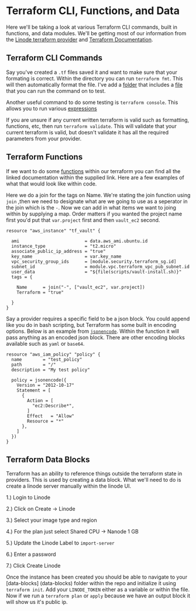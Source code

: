 # Terraform CLI, Functions, and Data

Here we'll be taking a look at various Terraform CLI commands, built in functions, and data modules. We'll be getting most of our information from the [Linode terraform provider](https://registry.terraform.io/providers/linode/linode/latest/docs) and [Terraform Documentation](https://www.terraform.io/docs/cli/index.html).

## Terraform CLI Commands

Say you've created a `.tf` files saved it and want to make sure that your formating is correct. Within the directory you can run `terraform fmt`. This will then automatically format the file. I've add a [folder](bad-format) that includes a [file](bad-format/main.tf) that you can run the command on to test.

Another useful command to do some testing is `terraform console`. This allows you to run various [expressions](https://www.terraform.io/docs/language/expressions/index.html)

If you are unsure if any current written terraform is valid such as formatting, functions, etc, then run `terraform validate`. This will validate that your current terraform is valid, but doesn't validate it has all the required parameters from your provider. 

## Terraform Functions

If we want to do some [functions](https://www.terraform.io/language/functions) within our terraform you can find all the linked documentation within the supplied link. Here are a few examples of what that would look like within code.

Here we do a join for the tags on Name. We're stating the join function using `join` ,then we need to designate what are we going to use as a seperator in the join which is the `-`. Now we can add in what items we want to joing within by supplying a map. Order matters if you wanted the project name first you'd put that `var.project` first and then `vault_ec2` second.

```HCL
resource "aws_instance" "tf_vault" {

  ami                         = data.aws_ami.ubuntu.id
  instance_type               = "t2.micro"
  associate_public_ip_address = "true"
  key_name                    = var.key_name
  vpc_security_group_ids      = [module.security.terraform_sg.id]
  subnet_id                   = module.vpc.terraform_vpc_pub_subnet.id
  user_data                   = "${file(scripts/vault-install.sh)}"
  tags = {

    Name      = join("-", ["vault_ec2", var.project])
    Terraform = "true"

  }
}
```

Say a provider requires a specific field to be a json block. You could append like you do in bash scripting, but Terraform has some built in encoding options. Below is an example from [`jsonencode`](https://www.terraform.io/language/functions/jsonencode). Within the function it will pass anything as an encoded json block. There are other encoding blocks available such as `yaml` or `base64`.

```HCL
resource "aws_iam_policy" "policy" {
  name        = "test_policy"
  path        = "/"
  description = "My test policy"

  policy = jsonencode({
    Version = "2012-10-17"
    Statement = [
      {
        Action = [
          "ec2:Describe*",
        ]
        Effect   = "Allow"
        Resource = "*"
      },
    ]
  })
}
```

## Terraform Data Blocks

Terraform has an ability to reference things outside the terraform state in providers. This is used by creating a data block. What we'll need to do is create a linode server manually within the linode UI.

1.) Login to Linode

2.) Click on Create -> Linode

3.) Select your image type and region

4.) For the plan just select Shared CPU -> Nanode 1 GB

5.) Update the Linode Label to `import-server`

6.) Enter a password

7.) Click Create Linode

Once the instance has been created you should be able to navigate to your [data-blocks] (data-blocks) folder within the repo and initialize it using `terraform init`. Add your `LINODE_TOKEN` either as a variable or within the file. Now if we run a `terraform plan` or `apply` because we have an output block it will show us it's public ip.
